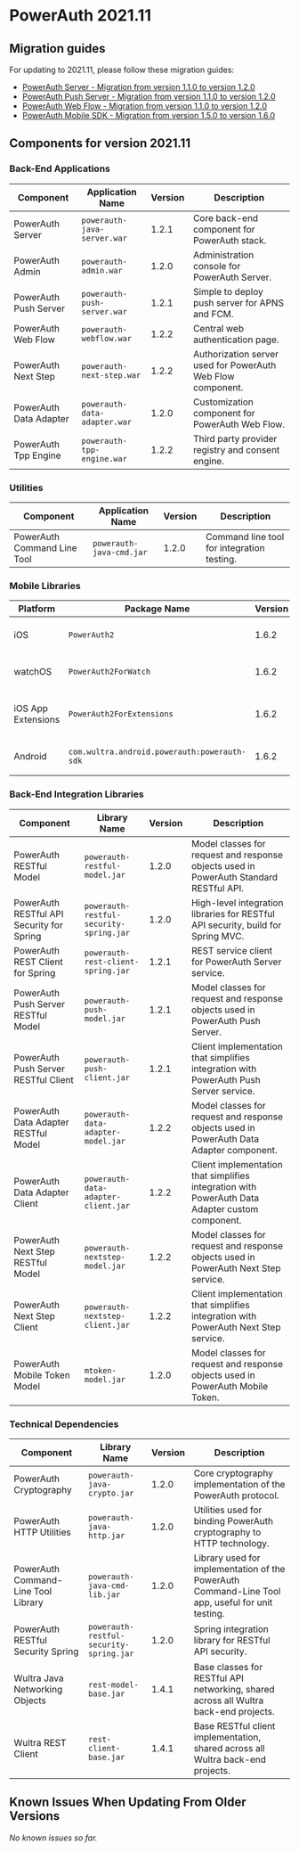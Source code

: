 # PowerAuth 2021.11

## Migration guides

For updating to 2021.11, please follow these migration guides:

- [PowerAuth Server - Migration from version 1.1.0 to version 1.2.0](https://github.com/wultra/powerauth-server/blob/develop/docs/PowerAuth-Server-1.2.0.md)
- [PowerAuth Push Server - Migration from version 1.1.0 to version 1.2.0](https://github.com/wultra/powerauth-push-server/blob/develop/docs/PowerAuth-Push-Server-1.2.0.md)
- [PowerAuth Web Flow - Migration from version 1.1.0 to version 1.2.0](https://github.com/wultra/powerauth-webflow/blob/develop/docs/Web-Flow-1.2.0.md)
- [PowerAuth Mobile SDK - Migration from version 1.5.0 to version 1.6.0](https://github.com/wultra/powerauth-mobile-sdk/blob/develop/docs/Migration-from-1.5-to-1.6.md)

## Components for version 2021.11

### Back-End Applications

| Component | Application Name | Version | Description |
|---|---|---|---|
| PowerAuth Server | `powerauth-java-server.war` | 1.2.1 | Core back-end component for PowerAuth stack. |
| PowerAuth Admin | `powerauth-admin.war` | 1.2.0 | Administration console for PowerAuth Server. |
| PowerAuth Push Server | `powerauth-push-server.war` | 1.2.1 | Simple to deploy push server for APNS and FCM. |
| PowerAuth Web Flow | `powerauth-webflow.war` | 1.2.2 | Central web authentication page. |
| PowerAuth Next Step | `powerauth-next-step.war` | 1.2.2 | Authorization server used for PowerAuth Web Flow component. |
| PowerAuth Data Adapter | `powerauth-data-adapter.war` | 1.2.0 | Customization component for PowerAuth Web Flow. |
| PowerAuth Tpp Engine | `powerauth-tpp-engine.war` | 1.2.2 | Third party provider registry and consent engine. |

### Utilities

| Component | Application Name | Version | Description |
|---|---|---|---|
| PowerAuth Command Line Tool | `powerauth-java-cmd.jar` | 1.2.0 | Command line tool for integration testing. |

### Mobile Libraries

| Platform | Package Name | Version | Description |
|---|---|---|---|
| iOS | `PowerAuth2` | 1.6.2 | A client library for iOS. |
| watchOS | `PowerAuth2ForWatch` | 1.6.2 | A limited library for watchOS. |
| iOS App Extensions | `PowerAuth2ForExtensions` | 1.6.2 | A limited library for iOS App Extensions. |
| Android | `com.wultra.android.powerauth:powerauth-sdk` | 1.6.2 | A client library for Android. |

### Back-End Integration Libraries

| Component | Library Name |  Version | Description |
|---|---|---|---|
| PowerAuth RESTful Model | `powerauth-restful-model.jar` | 1.2.0 | Model classes for request and response objects used in PowerAuth Standard RESTful API. |
| PowerAuth RESTful API Security for Spring | `powerauth-restful-security-spring.jar` | 1.2.0 | High-level integration libraries for RESTful API security, build for Spring MVC. |
| PowerAuth REST Client for Spring | `powerauth-rest-client-spring.jar` | 1.2.1 | REST service client for PowerAuth Server service. |
| PowerAuth Push Server RESTful Model | `powerauth-push-model.jar` | 1.2.1 | Model classes for request and response objects used in PowerAuth Push Server. |
| PowerAuth Push Server RESTful Client | `powerauth-push-client.jar` | 1.2.1 | Client implementation that simplifies integration with PowerAuth Push Server service. |
| PowerAuth Data Adapter RESTful Model | `powerauth-data-adapter-model.jar` | 1.2.2 | Model classes for request and response objects used in PowerAuth Data Adapter component. |
| PowerAuth Data Adapter Client | `powerauth-data-adapter-client.jar` | 1.2.2 | Client implementation that simplifies integration with PowerAuth Data Adapter custom component. |
| PowerAuth Next Step RESTful Model | `powerauth-nextstep-model.jar` | 1.2.2 | Model classes for request and response objects used in PowerAuth Next Step service. |
| PowerAuth Next Step Client | `powerauth-nextstep-client.jar` | 1.2.2 | Client implementation that simplifies integration with PowerAuth Next Step service. |
| PowerAuth Mobile Token Model | `mtoken-model.jar` | 1.2.0 | Model classes for request and response objects used in PowerAuth Mobile Token. |

### Technical Dependencies

| Component | Library Name | Version | Description |
|---|---|---|---|
| PowerAuth Cryptography | `powerauth-java-crypto.jar` | 1.2.0 | Core cryptography implementation of the PowerAuth protocol. |
| PowerAuth HTTP Utilities | `powerauth-java-http.jar` | 1.2.0 | Utilities used for binding PowerAuth cryptography to HTTP technology. |
| PowerAuth Command-Line Tool Library | `powerauth-java-cmd-lib.jar` | 1.2.0 | Library used for implementation of the PowerAuth Command-Line Tool app, useful for unit testing. |
| PowerAuth RESTful Security Spring | `powerauth-restful-security-spring.jar` | 1.2.0 | Spring integration library for RESTful API security. |
| Wultra Java Networking Objects | `rest-model-base.jar` | 1.4.1 | Base classes for RESTful API networking, shared across all Wultra back-end projects. |
| Wultra REST Client | `rest-client-base.jar` | 1.4.1 | Base RESTful client implementation, shared across all Wultra back-end projects. |

## Known Issues When Updating From Older Versions

_No known issues so far._